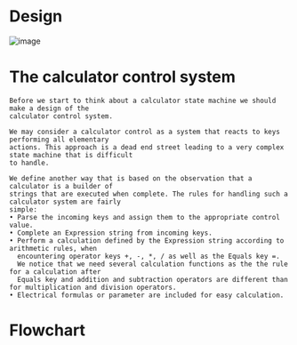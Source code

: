 # Design

![image](https://user-images.githubusercontent.com/80105220/156134523-beb18c9a-dbf5-42ff-857c-f53eb831c31f.png)


# The calculator control system

    Before we start to think about a calculator state machine we should make a design of the
    calculator control system.

    We may consider a calculator control as a system that reacts to keys performing all elementary
    actions. This approach is a dead end street leading to a very complex state machine that is difficult
    to handle.
    
    We define another way that is based on the observation that a calculator is a builder of
    strings that are executed when complete. The rules for handling such a calculator system are fairly
    simple:
    • Parse the incoming keys and assign them to the appropriate control value.
    • Complete an Expression string from incoming keys.
    • Perform a calculation defined by the Expression string according to arithmetic rules, when
      encountering operator keys +, -, *, / as well as the Equals key =. 
      We notice that we need several calculation functions as the the rule for a calculation after 
      Equals key and addition and subtraction operators are different than for multiplication and division operators.
    • Electrical formulas or parameter are included for easy calculation.
    
 # Flowchart
    
   

     


